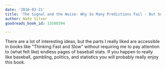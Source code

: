 ```yaml
---
date: '2016-03-21'
title: 'The Signal and the Noise: Why So Many Predictions Fail - But Some Don''t'
author: Nate Silver
goodreads_book_id: 13588394

---
```

There are a lot of interesting ideas, but the parts I really liked are accessible in books like "Thinking Fast and Slow" without requiring me to pay attention to (what felt like) endless pages of baseball stats. If you happen to really like baseball, gambling, politics, and statistics you will probably really enjoy this book.
